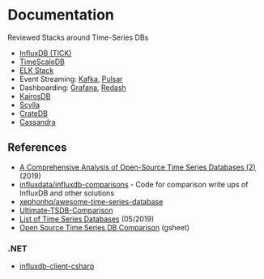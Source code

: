 # Documentation

Reviewed Stacks around Time-Series DBs

- [InfluxDB (TICK)](influx.md)
- [TimeScaleDB](timescaledb.md)
- [ELK Stack](elk-stack.md)
- Event Streaming: [Kafka](kafka.md), [Pulsar](pulsar.md)
- Dashboarding: [Grafana](grafana.md), [Redash](redash.md)
- [KairosDB](kairosdb.md)
- [Scylla](scylladb.md)
- [CrateDB](cratedb.md)
- [Cassandra](cassandra.md)

## References

- [A Comprehensive Analysis of Open-Source Time Series Databases (2)](https://www.alibabacloud.com/blog/a-comprehensive-analysis-of-open-source-time-series-databases-2_594731) (2019)
- [influxdata/influxdb-comparisons](https://github.com/influxdata/influxdb-comparisons) - Code for comparison write ups of InfluxDB and other solutions
- [xephonhq/awesome-time-series-database](https://github.com/xephonhq/awesome-time-series-database)
- [Ultimate-TSDB-Comparison](https://tsdbbench.github.io/Ultimate-TSDB-Comparison/)
- [List of Time Series Databases](https://misfra.me/2016/04/09/tsdb-list/) (05/2019)
- [Open Source Time Series DB Comparison](https://docs.google.com/spreadsheets/d/1sMQe9oOKhMhIVw9WmuCEWdPtAoccJ4a-IuZv4fXDHxM/edit#gid=0) (gsheet)

### .NET

- [influxdb-client-csharp](https://github.com/influxdata/influxdb-client-csharp)
